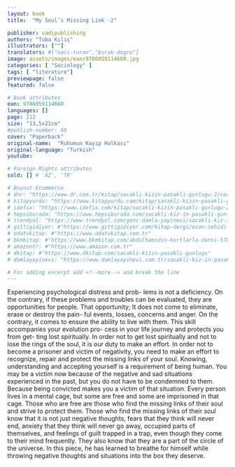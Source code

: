 ```yaml
---
layout: book
title:  "My Soul’s Missing Link -2"

publisher: vadipublishing
authors: "Tuba Kılıç"
illustrators: [""]
translators: #["naci-turan","burak-dogru"]
image: assets/images/ean/9786059114660.jpg
categories: [ "Sociology" ]
tags: [ "literature"]
previewpage: false
featured: false

# Book attributes
ean: 9786059114660
languages: []
page: 212
size: "13,5x21cm"
#publish-number: 60
cover: "Paperback"
original-name:  "Ruhumun Kayıp Halkası"
original-language: "Turkish"
youtube:

# Foreign Rights attributes
sold: [] # 'AZ', 'TR'

# Buyout Ecommerce
# dnr: "https://www.dr.com.tr/kitap/sacakli-kizin-pasakli-gunlugu-2/cocuk-ve-genclik/genclik-10-yas/roman-oyku/urunno=0001893059001"
# kitapyurdu: "https://www.kitapyurdu.com/kitap/sacakli-kizin-pasakli-gunlugu-2-/560122.html&filter_name=Sa%C3%A7akl%C4%B1+K%C4%B1z%27%C4%B1n+Pasakl%C4%B1+G%C3%BCnl%C3%BC%C4%9F%C3%BC+2"
# idefix: "https://www.idefix.com/kitap/sacakli-kizin-pasakli-gunlugu-2/cocuk-ve-genclik/genclik-10-yas/roman-oyku/urunno=0001893059001"
# hepsiburada: "https://www.hepsiburada.com/sacakli-kiz-in-pasakli-gunlugu-2-damla-yayinevi-p-HBV000012ER86"
# trendyol: "https://www.trendyol.com/genc-damla-yayinevi/sacakli-kiz-in-pasakli-gunlugu-2-p-54825777"
# gittigidiyor: #"https://www.gittigidiyor.com/kitap-dergi/ezan-sehidi-adnan-menderes_pdp_732728793"
# odatvkitap: #"https://www.odatvkitap.com.tr"
# bkmkitap: #"https://www.bkmkitap.com/abdulhamidin-kurtlarla-dansi-578226"
# amazontr: #"https://www.amazon.com.tr"
# dkitap: #"https://www.dkitap.com/sacakli-kizin-pasakli-gunlugu"
# damlayayinevi: "https://www.damlayayinevi.com.tr/sacakli-kiz-in-pasakli-gunlugu-2-bu-iste-bi-terslik-var"

# For adding excerpt add <!--more--> and break the line
---
```

Experiencing psychological distress and prob-
lems is not a deficiency. On the contrary, if these
problems and troubles can be evaluated, they are
opportunities for people. That opportunity; It does
not come to eliminate, erase or destroy the pain-
ful events, losses, concerns and anger. On the
contrary, it comes to ensure the ability to live with
them. This skill accompanies your evolution pro-
cess in your life journey and protects you from get-
ting lost spiritually. In order not to get lost spiritually
and not to lose the rings of the soul, it is our duty to
make an effort. In order not to become a prisoner
and victim of negativity, you need to make an effort
to recognize, repair and protect the missing links of
your soul. Knowing, understanding and accepting
yourself is a requirement of being human. You may
be a victim now because of the negative and sad
situations experienced in the past, but you do not
have to be condemned to them. Because being
convicted makes you a victim of that situation.
Every person lives in a mental cage, but some
are free and some are imprisoned in that cage.
Those who are free are those who find the missing
links of their soul and strive to protect them. Those
who find the missing links of their soul know that it
is not just negative thoughts, fears that they think
will never end, anxiety that they think will never go
away, occupied parts of themselves, and feelings
of guilt trapped in a trap, even though they come to
their mind frequently. They also know that they are
a part of the circle of the universe. In this piece, he
has learned to breathe for himself while throwing
negative thoughts and situations into the box they
deserve.
<!--more--> 

